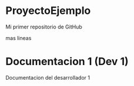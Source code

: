 # ProyectoEjemplo
Mi primer repositorio de GitHub

mas lineas

# Documentacion 1 (Dev 1)
Documentacion del desarrollador 1